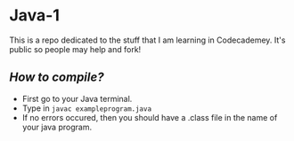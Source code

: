 # **Java-1**

This is a repo dedicated to the stuff that I am learning in Codecademey. It's public so people may help and fork!

## _How to compile?_

- First go to your Java terminal.
- Type in `javac exampleprogram.java`
- If no errors occured, then you should have a .class file in the name of your java program.
